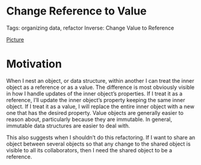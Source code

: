 # Change Reference to Value

Tags: organizing data, refactor
Inverse: Change Value to Reference 

[Picture](img.png)

# Motivation

When I nest an object, or data structure, within another I can treat the inner object as a
reference or as a value. The difference is most obviously visible in how I handle updates
of the inner object’s properties. If I treat it as a reference, I’ll update the inner object’s
property keeping the same inner object. If I treat it as a value, I will replace the entire
inner object with a new one that has the desired property. Value objects are generally easier to reason about, particularly because they are immutable. In general, immutable data structures are easier to deal with.

This also suggests when I shouldn’t do this refactoring. If I want to share an object
between several objects so that any change to the shared object is visible to all its
collaborators, then I need the shared object to be a reference.